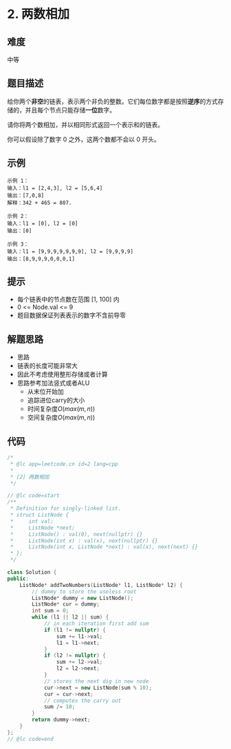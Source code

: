 # 2. 两数相加
## 难度
中等  
  
## 题目描述
给你两个**非空**的链表，表示两个非负的整数。它们每位数字都是按照**逆序**的方式存储的，并且每个节点只能存储**一位**数字。  
  
请你将两个数相加，并以相同形式返回一个表示和的链表。  
  
你可以假设除了数字 0 之外，这两个数都不会以 0 开头。  
  
## 示例
```
示例 1：
输入：l1 = [2,4,3], l2 = [5,6,4]
输出：[7,0,8]
解释：342 + 465 = 807.

示例 2：
输入：l1 = [0], l2 = [0]
输出：[0]

示例 3：
输入：l1 = [9,9,9,9,9,9,9], l2 = [9,9,9,9]
输出：[8,9,9,9,0,0,0,1]
```
  
## 提示
- 每个链表中的节点数在范围 [1, 100] 内  
- 0 <= Node.val <= 9  
- 题目数据保证列表表示的数字不含前导零  
  
## 解题思路 
- 思路 
- 链表的长度可能非常大
- 因此不考虑使用整形存储或者计算
- 思路参考加法竖式或者ALU
  - 从末位开始加
  - 追踪进位carry的大小
  - 时间复杂度$O(max(m,n))$
  - 空间复杂度$O(max(m,n))$
  
## 代码
``` cpp
/*
 * @lc app=leetcode.cn id=2 lang=cpp
 *
 * [2] 两数相加
 */

// @lc code=start
/**
 * Definition for singly-linked list.
 * struct ListNode {
 *     int val;
 *     ListNode *next;
 *     ListNode() : val(0), next(nullptr) {}
 *     ListNode(int x) : val(x), next(nullptr) {}
 *     ListNode(int x, ListNode *next) : val(x), next(next) {}
 * };
 */

class Solution {
public:
    ListNode* addTwoNumbers(ListNode* l1, ListNode* l2) {
        // dummy to store the useless root
        ListNode* dummy = new ListNode();
        ListNode* cur = dummy;
        int sum = 0;
        while (l1 || l2 || sum) {
            // in each iteration first add sum
            if (l1 != nullptr) {
                sum += l1->val;
                l1 = l1->next;
            }
            if (l2 != nullptr) {
                sum += l2->val;
                l2 = l2->next;
            }
            // stores the next dig in new node
            cur->next = new ListNode(sum % 10);
            cur = cur->next;
            // computes the carry out
            sum /= 10;
        }
        return dummy->next;
    }
};
// @lc code=end
```  
  